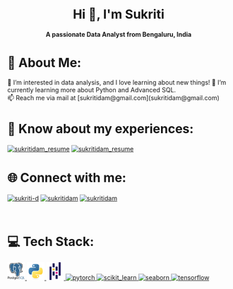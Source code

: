 <h1 align="center">Hi 👋, I'm Sukriti</h1>
<h4 align="center">A passionate Data Analyst from Bengaluru, India</h4>

# 💫 About Me:
<p align="left">
👀 I’m interested in data analysis, and I love learning about new things!<be>
  🌱 I’m currently learning more about Python and Advanced SQL.<br>📫 Reach me via mail at [sukritidam@gmail.com](sukritidam@gmail.com)
<br>
</p>

# 📄 Know about my experiences:
<p align="left">
<a href="https://docs.google.com/document/d/1lG1e0gP9uwa9Nlfjwg65ozdtixTFgvVgte8WTqWreik/edit" target="blank"><img align="center" src="https://raw.githubusercontent.com/rahuldkjain/github-profile-readme-generator/master/src/images/icons/Social/google.svg" alt="sukritidam_resume" height="30" width="40" /></a> 
<a href="https://www.dropbox.com/scl/fi/6dpdej9uf08fi3dodngj7/Sukriti-Dam-Resume-2024.pdf?rlkey=ot7z2bdozhabdk9m02rn2d3y4&dl=0" target="blank"><img align="center" src="https://raw.githubusercontent.com/rahuldkjain/github-profile-readme-generator/master/src/images/icons/Social/dropbox.svg" alt="sukritidam_resume" height="30" width="40" /></a> 
<br>
</p>

# 🌐 Connect with me:
<p align="left">
<a href="https://linkedin.com/in/sukriti-d" target="blank"><img align="center" src="https://raw.githubusercontent.com/rahuldkjain/github-profile-readme-generator/master/src/images/icons/Social/linked-in-alt.svg" alt="sukriti-d" height="30" width="40" /></a>
<a href="https://www.hackerrank.com/@sukritidam" target="blank"><img align="center" src="https://raw.githubusercontent.com/rahuldkjain/github-profile-readme-generator/master/src/images/icons/Social/hackerrank.svg" alt="sukritidam" height="30" width="40" /></a>
<a href="https://www.leetcode.com/sukritidam" target="blank"><img align="center" src="https://raw.githubusercontent.com/rahuldkjain/github-profile-readme-generator/master/src/images/icons/Social/leet-code.svg" alt="sukritidam" height="30" width="40" /></a>
</p>
<br>

# 💻 Tech Stack: 
<p align="left"> 
<a href="https://www.postgresql.org" target="_blank" rel="noreferrer"> <img src="https://raw.githubusercontent.com/devicons/devicon/master/icons/postgresql/postgresql-original-wordmark.svg" alt="postgresql" width="40" height="40"/> </a> <a href="https://www.python.org" target="_blank" rel="noreferrer"> <img src="https://raw.githubusercontent.com/devicons/devicon/master/icons/python/python-original.svg" alt="python" width="40" height="40"/> </a> 
<a href="https://pandas.pydata.org/" target="_blank" rel="noreferrer"> <img src="https://raw.githubusercontent.com/devicons/devicon/2ae2a900d2f041da66e950e4d48052658d850630/icons/pandas/pandas-original.svg" alt="pandas" width="40" height="40"/> </a>  
<a href="https://pytorch.org/" target="_blank" rel="noreferrer"> <img src="https://www.vectorlogo.zone/logos/pytorch/pytorch-icon.svg" alt="pytorch" width="40" height="40"/> </a> 
<a href="https://scikit-learn.org/" target="_blank" rel="noreferrer"> <img src="https://upload.wikimedia.org/wikipedia/commons/0/05/Scikit_learn_logo_small.svg" alt="scikit_learn" width="40" height="40"/> </a> 
<a href="https://seaborn.pydata.org/" target="_blank" rel="noreferrer"> <img src="https://seaborn.pydata.org/_images/logo-mark-lightbg.svg" alt="seaborn" width="40" height="40"/> </a> 
<a href="https://www.tensorflow.org" target="_blank" rel="noreferrer"> <img src="https://www.vectorlogo.zone/logos/tensorflow/tensorflow-icon.svg" alt="tensorflow" width="40" height="40"/> </a> 
</p>


